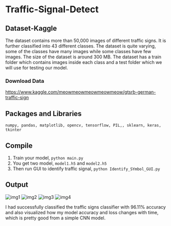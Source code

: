# Traffic-Signal-Detect

## Dataset-Kaggle
The dataset contains more than 50,000 images of different traffic signs. It is further classified into 43 different classes. The dataset is quite varying, some of the classes have many images while some classes have few images. The size of the dataset is around 300 MB. The dataset has a train folder which contains images inside each class and a test folder which we will use for testing our model.

### Download Data
https://www.kaggle.com/meowmeowmeowmeowmeow/gtsrb-german-traffic-sign

## Packages and Libraries
```numpy, pandas, matplotlib, opencv, tensorflow, PIL,, sklearn, keras, tkinter```

## Compile
1. Train your model, ```python main.py```
2. You get two model, ```model1.h5``` and ```model2.h5```
3. Then run GUI to identify traffic signal, ```python Identify_SYmbol_GUI.py``` 

## Output
![img1](Screenshot/img1.png=10x10)  ![img2](Screenshot/img2.png=10x10) ![img3](Screenshot/img3.png=10x10)  ![img4](Screenshot/img4.png==10x10)

I had successfully classified the traffic signs classifier with 96.11% accuracy and also visualized how my model accuracy and loss changes with time, which is pretty good from a simple CNN model.

